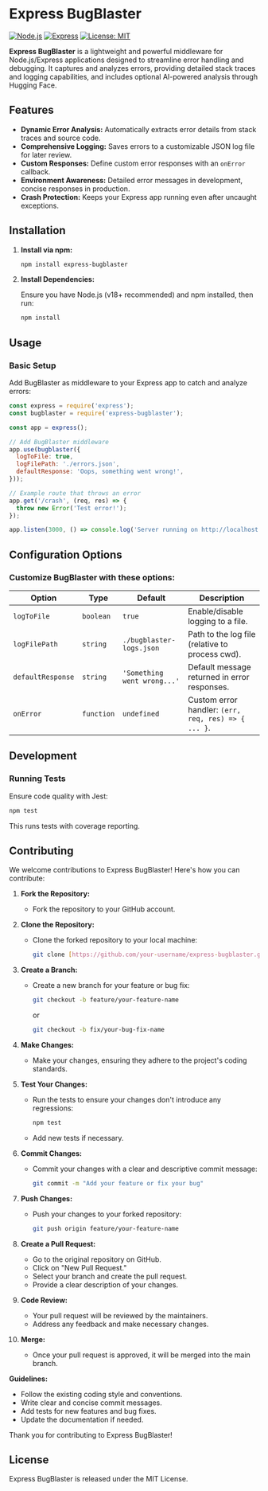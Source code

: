 # Express BugBlaster

[![Node.js](https://img.shields.io/badge/Node.js-v18+-green)](https://nodejs.org/)
[![Express](https://img.shields.io/badge/Express-v4+-blue)](https://expressjs.com/)
[![License: MIT](https://img.shields.io/badge/License-MIT-yellow.svg)](https://opensource.org/licenses/MIT)

**Express BugBlaster** is a lightweight and powerful middleware for Node.js/Express applications designed to streamline error handling and debugging. It captures and analyzes errors, providing detailed stack traces and logging capabilities, and includes optional AI-powered analysis through Hugging Face.

## Features

-   **Dynamic Error Analysis:** Automatically extracts error details from stack traces and source code.
-   **Comprehensive Logging:** Saves errors to a customizable JSON log file for later review.
-   **Custom Responses:** Define custom error responses with an `onError` callback.
-   **Environment Awareness:** Detailed error messages in development, concise responses in production.
-   **Crash Protection:** Keeps your Express app running even after uncaught exceptions.

## Installation

1.  **Install via npm:**

    ```bash
    npm install express-bugblaster
    ```

2.  **Install Dependencies:**

    Ensure you have Node.js (v18+ recommended) and npm installed, then run:

    ```bash
    npm install
    ```

## Usage

### Basic Setup

Add BugBlaster as middleware to your Express app to catch and analyze errors:

```javascript
const express = require('express');
const bugblaster = require('express-bugblaster');

const app = express();

// Add BugBlaster middleware
app.use(bugblaster({
  logToFile: true,
  logFilePath: './errors.json',
  defaultResponse: 'Oops, something went wrong!',
}));

// Example route that throws an error
app.get('/crash', (req, res) => {
  throw new Error('Test error!');
});

app.listen(3000, () => console.log('Server running on http://localhost:3000'));
```

## Configuration Options
### Customize BugBlaster with these options:

| Option          | Type       | Default                        | Description                                                                 |
|-----------------|------------|--------------------------------|-----------------------------------------------------------------------------|
| `logToFile`     | `boolean`  | `true`                         | Enable/disable logging to a file.                                           |
| `logFilePath`   | `string`   | `./bugblaster-logs.json`       | Path to the log file (relative to process cwd).                             |
| `defaultResponse` | `string` | `'Something went wrong...'`  | Default message returned in error responses.                                |
| `onError`       | `function` | `undefined`                    | Custom error handler: `(err, req, res) => { ... }`.                         |


## Development

### Running Tests

Ensure code quality with Jest:

```bash
npm test
 ```

This runs tests with coverage reporting.


## Contributing

We welcome contributions to Express BugBlaster! Here's how you can contribute:

1.  **Fork the Repository:**
    * Fork the repository to your GitHub account.

2.  **Clone the Repository:**
    * Clone the forked repository to your local machine:
        ```bash
        git clone [https://github.com/your-username/express-bugblaster.git](https://www.google.com/search?q=https://github.com/your-username/express-bugblaster.git)
        ```

3.  **Create a Branch:**
    * Create a new branch for your feature or bug fix:
        ```bash
        git checkout -b feature/your-feature-name
        ```
        or
        ```bash
        git checkout -b fix/your-bug-fix-name
        ```

4.  **Make Changes:**
    * Make your changes, ensuring they adhere to the project's coding standards.

5.  **Test Your Changes:**
    * Run the tests to ensure your changes don't introduce any regressions:
        ```bash
        npm test
        ```
    * Add new tests if necessary.

6.  **Commit Changes:**
    * Commit your changes with a clear and descriptive commit message:
        ```bash
        git commit -m "Add your feature or fix your bug"
        ```

7.  **Push Changes:**
    * Push your changes to your forked repository:
        ```bash
        git push origin feature/your-feature-name
        ```

8.  **Create a Pull Request:**
    * Go to the original repository on GitHub.
    * Click on "New Pull Request."
    * Select your branch and create the pull request.
    * Provide a clear description of your changes.

9.  **Code Review:**
    * Your pull request will be reviewed by the maintainers.
    * Address any feedback and make necessary changes.

10. **Merge:**
    * Once your pull request is approved, it will be merged into the main branch.

**Guidelines:**

* Follow the existing coding style and conventions.
* Write clear and concise commit messages.
* Add tests for new features and bug fixes.
* Update the documentation if needed.

Thank you for contributing to Express BugBlaster!

## License

Express BugBlaster is released under the MIT License.

